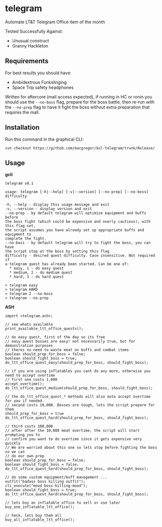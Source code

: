 # telegram
Automate LT&T Telegram Office item of the month

Tested Successfully Against:
* Unusual construct
* Granny Hackleton

## Requirements
For best results you should have:
* Ambidextrous Funkslinging
* Space Trip safety headphones

Written for aftercore (mall access expected), if running in HC or ronin you should
use the `--no-boss` flag, prepare for the boss battle, then re-run with the
`--no-prep` flag to have it fight the boss without extra preparation that requires
the mall.

## Installation
Run this command in the graphical CLI:

```
svn checkout https://github.com/macgregor/kol-telegram/trunk/Release/
```

## Usage

**gcli**

```
telegram v0.1

usage: telegram [-h|--help] [-v|--version] [--no-prep] [--no-boss] difficulty

-h, --help - display this usage message and exit
-v, --version - display version and exit
--no-prep - by default telegram will optimize equipment and buffs before
the boss fight (which could be expensive and overly cautious), with this flag set,
the script assumes you have already set up appropriate buffs and equipment to
complete the fight.
--no-boss - by default telegram will try to fight the boss, you can have
the script stop at the boss by setting this flag
difficulty - desired quest difficulty. Case insensitive. Not required if
a telegram quest has already been started. Can be one of:
  * easy, 1 - do easy quest
  * medium, 2 - do medium quest
  * hard, 3 - do hard quest

> telegram easy
> telegram HARD
> telegram 2 --no-boss
> telegram --no-prep
```

**ASH**

```
import <telegram.ash>;

// see whats available
print_available_ltt_office_quests();

// do easy quest, first of the day so its free
// easy quest bosses are easy! not necessarily true, but for demonstration purposes
// theres no need to waste meat on buffs and combat items
boolean should_prep_for_boss = false;
boolean should_fight_boss = true;
do_ltt_office_quest_easy(should_prep_for_boss, should_fight_boss);

// if you are using inflatables you cant do any more, otherwise you need to accept overtime
// first one costs 1,000
accept_overtime();
do_ltt_office_quest_medium(should_prep_for_boss, should_fight_boss);

// the do_ltt_office_quest_* methods will also auto accept overtime for you if needed.
// second costs 10,000. Bosses are tough, lets the script prepare for them
should_prep_for_boss = true
do_ltt_office_quest_hard(should_prep_for_boss, should_fight_boss);

// third costs 100,000
// after after the 10,000 meat overtime, the script will start prompting you to
// confirm you want to do overtime since it gets expensive very quickly
// We are worried about this one so lets stop before fighting the boss so we can
// do our own prep
boolean should_prep_for_boss = false;
boolean should_fight_boss = false;
do_ltt_office_quest_hard(should_prep_for_boss, should_fight_boss);

// do some custom equipment/buff management ...
outfit("badass boss killing outfit");
cli_execute("mood boss-killing-mood");
boolean should_fight_boss = true;
do_ltt_office_quest_hard(should_prep_for_boss, should_fight_boss);

// lets buy an inflatable office to sell or use later
buy_one_inflatable_ltt_office();

// heck, lets buy them all
buy_all_inflatable_ltt_office();
```
